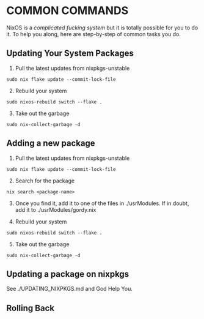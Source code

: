 # COMMON COMMANDS

NixOS is a _complicated fucking system_ but it is totally possible for you to do it. To help you along, here are step-by-step of common tasks you do.

## Updating Your System Packages

1. Pull the latest updates from nixpkgs-unstable

`sudo nix flake update --commit-lock-file`

2. Rebuild your system

`sudo nixos-rebuild switch --flake .`

3. Take out the garbage

`sudo nix-collect-garbage -d`

## Adding a new package

1. Pull the latest updates from nixpkgs-unstable

`sudo nix flake update --commit-lock-file`

2. Search for the package

`nix search <package-name>`

3. Once you find it, add it to one of the files in ./usrModules. If in doubt, add it to ./usrModules/gordy.nix

4. Rebuild your system

`sudo nixos-rebuild switch --flake .`

5. Take out the garbage

`sudo nix-collect-garbage -d`

## Updating a package on nixpkgs

See ./UPDATING_NIXPKGS.md and God Help You.

## Rolling Back

